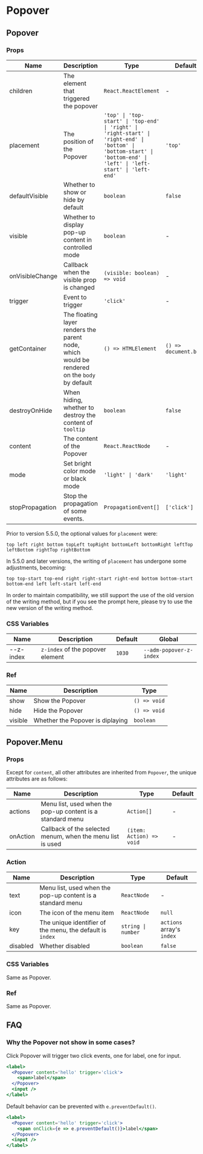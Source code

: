 # Popover

<code src="./demos/demo1.tsx"></code>

<code src="./demos/demo2.tsx"></code>

<code src="./demos/demo3.tsx" debug></code>

## Popover

### Props

| Name            | Description                                                                                  | Type                                                                                                                                                                 | Default               |
| --------------- | -------------------------------------------------------------------------------------------- | -------------------------------------------------------------------------------------------------------------------------------------------------------------------- | --------------------- |
| children        | The element that triggered the popover                                                       | `React.ReactElement`                                                                                                                                                 | -                     |
| placement       | The position of the Popover                                                                  | `'top' \| 'top-start' \| 'top-end' \| 'right' \| 'right-start' \| 'right-end' \| 'bottom' \| 'bottom-start' \| 'bottom-end' \| 'left' \| 'left-start' \| 'left-end'` | `'top'`               |
| defaultVisible  | Whether to show or hide by default                                                           | `boolean`                                                                                                                                                            | `false`               |
| visible         | Whether to display pop-up content in controlled mode                                         | `boolean`                                                                                                                                                            | -                     |
| onVisibleChange | Callback when the visible prop is changed                                                    | `(visible: boolean) => void`                                                                                                                                         | -                     |
| trigger         | Event to trigger                                                                             | `'click'`                                                                                                                                                            | -                     |
| getContainer    | The floating layer renders the parent node, which would be rendered on the `body` by default | `() => HTMLElement`                                                                                                                                                  | `() => document.body` |
| destroyOnHide   | When hiding, whether to destroy the content of `tooltip`                                     | `boolean`                                                                                                                                                            | `false`               |
| content         | The content of the Popover                                                                   | `React.ReactNode`                                                                                                                                                    | -                     |
| mode            | Set bright color mode or black mode                                                          | `'light' \| 'dark'`                                                                                                                                                  | `'light'`             |
| stopPropagation | Stop the propagation of some events.                                                         | `PropagationEvent[]`                                                                                                                                                 | `['click']`           |

Prior to version 5.5.0, the optional values for `placement` were:

`top left right bottom topLeft topRight bottomLeft bottomRight leftTop leftBottom rightTop rightBottom`

In 5.5.0 and later versions, the writing of `placement` has undergone some adjustments, becoming:

`top top-start top-end right right-start right-end bottom bottom-start bottom-end left left-start left-end`

In order to maintain compatibility, we still support the use of the old version of the writing method, but if you see the prompt here, please try to use the new version of the writing method.

### CSS Variables

| Name      | Description                      | Default | Global                  |
| --------- | -------------------------------- | ------- | ----------------------- |
| --z-index | `z-index` of the popover element | `1030`  | `--adm-popover-z-index` |

### Ref

| Name    | Description                      | Type         |
| ------- | -------------------------------- | ------------ |
| show    | Show the Popover                 | `() => void` |
| hide    | Hide the Popover                 | `() => void` |
| visible | Whether the Popover is diplaying | `boolean`    |

## Popover.Menu

### Props

Except for `content`, all other attributes are inherited from `Popover`, the unique attributes are as follows:

| Name     | Description                                                | Type                     | Default |
| -------- | ---------------------------------------------------------- | ------------------------ | ------- |
| actions  | Menu list, used when the pop-up content is a standard menu | `Action[]`               | -       |
| onAction | Callback of the selected menum, when the menu list is used | `(item: Action) => void` | -       |

### Action

| Name     | Description                                                | Type               | Default                   |
| -------- | ---------------------------------------------------------- | ------------------ | ------------------------- |
| text     | Menu list, used when the pop-up content is a standard menu | `ReactNode`        | -                         |
| icon     | The icon of the menu item                                  | `ReactNode`        | `null`                    |
| key      | The unique identifier of the menu, the default is `index`  | `string \| number` | `actions` array's `index` |
| disabled | Whether disabled                                           | `boolean`          | `false`                   |

### CSS Variables

Same as Popover.

### Ref

Same as Popover.

## FAQ

### Why the Popover not show in some cases?

Click Popover will trigger two click events, one for label, one for input.

```jsx
<label>
  <Popover content='hello' trigger='click'>
    <span>label</span>
  </Popover>
  <input />
</label>
```

Default behavior can be prevented with `e.preventDefault()`.

```jsx
<label>
  <Popover content='hello' trigger='click'>
    <span onClick={e => e.preventDefault()}>label</span>
  </Popover>
  <input />
</label>
```
